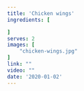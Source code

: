 ```yaml
---
title: 'Chicken wings'
ingredients: [

]
serves: 2
images: [
    "chicken-wings.jpg"
]
link: ""
video: ""
date: '2020-01-02'
---
```


